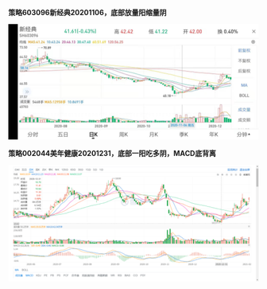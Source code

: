 **策略603096新经典20201106，底部放量阳缩量阴**

![](.\Sample\策略603096新经典20201106.jpg)



**策略002044美年健康20201231，底部一阳吃多阴，MACD底背离**

![](.\Sample\策略002044美年健康20201231.png)